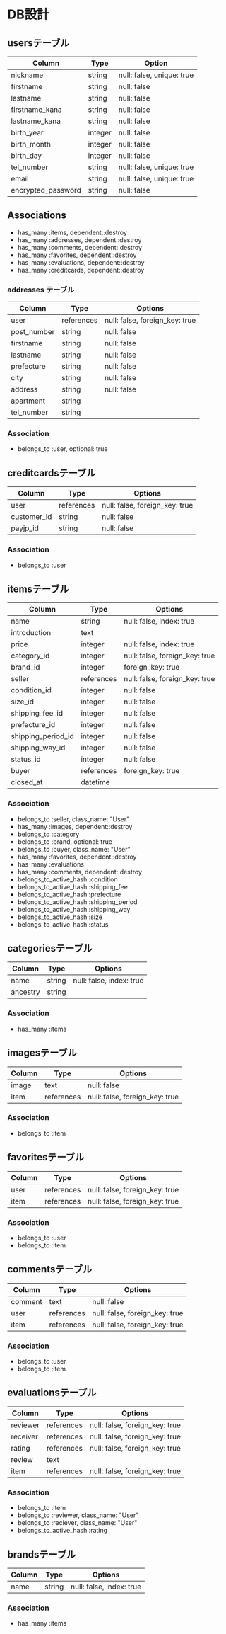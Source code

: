 # DB設計

## usersテーブル
|Column|Type|Option|
|-------|----|-------|
|nickname|string|null: false, unique: true|
|firstname|string|null: false|
|lastname|string|null: false|
|firstname_kana|string|null: false|
|lastname_kana|string|null: false|
|birth_year|integer|null: false|
|birth_month|integer|null: false|
|birth_day|integer|null: false|
|tel_number|string|null: false, unique: true|
|email|string|null: false, unique: true|
|encrypted_password|string|null: false|

## Associations
- has_many :items, dependent::destroy
- has_many :addresses, dependent::destroy
- has_many :comments, dependent::destroy
- has_many :favorites, dependent::destroy
- has_many :evaluations, dependent::destroy
- has_many :creditcards, dependent::destroy


### addresses テーブル
|Column|Type|Options|
|------|----|-------|
|user|references|null: false, foreign_key: true|
|post_number|string|null: false|
|firstname|string|null: false|
|lastname|string|null: false|
|prefecture|string|null: false|
|city|string|null: false|
|address|string|null: false|
|apartment|string||
|tel_number|string||

### Association
- belongs_to :user, optional: true

## creditcardsテーブル
|Column|Type|Options|
|------|----|-------|
|user|references|null: false, foreign_key: true|
|customer_id|string|null: false|
|payjp_id|string|null: false|

### Association
- belongs_to :user

## itemsテーブル
|Column|Type|Options|
|------|----|-------|
|name|string|null: false, index: true|
|introduction|text||
|price|integer|null: false, index: true|
|category_id|integer|null: false, foreign_key: true|
|brand_id|integer|foreign_key: true|
|seller|references|null: false, foreign_key: true|
|condition_id|integer|null: false|
|size_id|integer|null: false|
|shipping_fee_id|integer|null: false|
|prefecture_id|integer|null: false|
|shipping_period_id|integer|null: false|
|shipping_way_id|integer|null: false|
|status_id|integer|null: false|
|buyer|references|foreign_key: true|
|closed_at|datetime||

### Association
- belongs_to :seller, class_name: "User"
- has_many :images, dependent::destroy
- belongs_to :category
- belongs_to :brand, optional: true
- belongs_to :buyer, class_name: "User"
- has_many :favorites, dependent::destroy
- has_many :evaluations
- has_many :comments, dependent::destroy
- belongs_to_active_hash :condition
- belongs_to_active_hash :shipping_fee
- belongs_to_active_hash :prefecture
- belongs_to_active_hash :shipping_period
- belongs_to_active_hash :shipping_way
- belongs_to_active_hash :size
- belongs_to_active_hash :status


## categoriesテーブル
|Column|Type|Options|
|------|----|-------|
|name|string|null: false, index: true|
|ancestry|string||

### Association
- has_many :items

## imagesテーブル
|Column|Type|Options|
|------|----|-------|
|image|text|null: false|
|item|references|null: false, foreign_key: true|

### Association
- belongs_to :item

## favoritesテーブル
|Column|Type|Options|
|------|----|-------|
|user|references|null: false, foreign_key: true|
|item|references|null: false, foreign_key: true|

### Association
- belongs_to :user
- belongs_to :item

## commentsテーブル
|Column|Type|Options|
|------|----|-------|
|comment|text|null: false|
|user|references|null: false, foreign_key: true|
|item|references|null: false, foreign_key: true|

### Association
- belongs_to :user
- belongs_to :item

## evaluationsテーブル
|Column|Type|Options|
|------|----|-------|
|reviewer|references|null: false, foreign_key: true|
|receiver|references|null: false, foreign_key: true|
|rating|references|null: false, foreign_key: true|
|review|text||
|item|references|null: false, foreign_key: true|

### Association
- belongs_to :item
- belongs_to :reviewer, class_name: "User"
- belongs_to :reciever, class_name: "User"
- belongs_to_active_hash :rating

## brandsテーブル
|Column|Type|Options|
|------|----|-------|
|name|string|null: false, index: true|

### Association
- has_many :items




